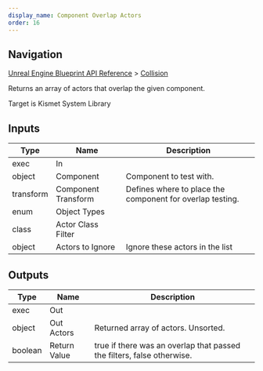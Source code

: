 ```yaml
---
display_name: Component Overlap Actors
order: 16
---
```

## Navigation

[Unreal Engine Blueprint API Reference](https://dev.epicgames.com/documentation/en-us/unreal-engine/BlueprintAPI) > [Collision](https://dev.epicgames.com/documentation/en-us/unreal-engine/BlueprintAPI/Collision)

Returns an array of actors that overlap the given component.

Target is Kismet System Library

## Inputs

| Type | Name | Description |
| --- | --- | --- |
| exec | In |  |
| object | Component | Component to test with. |
| transform | Component Transform | Defines where to place the component for overlap testing. |
| enum | Object Types |  |
| class | Actor Class Filter |  |
| object | Actors to Ignore | Ignore these actors in the list |

## Outputs

| Type | Name | Description |
| --- | --- | --- |
| exec | Out |  |
| object | Out Actors | Returned array of actors. Unsorted. |
| boolean | Return Value | true if there was an overlap that passed the filters, false otherwise. |
